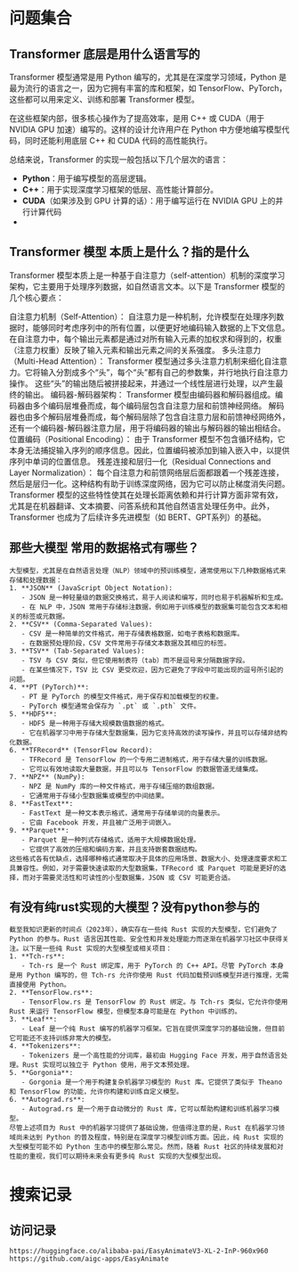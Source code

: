 # 问题集合

## Transformer 底层是用什么语言写的

Transformer 模型通常是用 Python 编写的，尤其是在深度学习领域，Python 是最为流行的语言之一，因为它拥有丰富的库和框架，如 TensorFlow、PyTorch，这些都可以用来定义、训练和部署 Transformer 模型。

在这些框架内部，很多核心操作为了提高效率，是用 C++ 或 CUDA（用于 NVIDIA GPU 加速）编写的。这样的设计允许用户在 Python 中方便地编写模型代码，同时还能利用底层 C++ 和 CUDA 代码的高性能执行。

总结来说，Transformer 的实现一般包括以下几个层次的语言：

- **Python**：用于编写模型的高层逻辑。
- **C++**：用于实现深度学习框架的低层、高性能计算部分。
- **CUDA**（如果涉及到 GPU 计算的话）：用于编写运行在 NVIDIA GPU 上的并行计算代码
- 



## Transformer 模型 本质上是什么？指的是什么

Transformer 模型本质上是一种基于自注意力（self-attention）机制的深度学习架构，它主要用于处理序列数据，如自然语言文本。以下是 Transformer 模型的几个核心要点：

自注意力机制（Self-Attention）：
自注意力是一种机制，允许模型在处理序列数据时，能够同时考虑序列中的所有位置，以便更好地编码输入数据的上下文信息。
在自注意力中，每个输出元素都是通过对所有输入元素的加权求和得到的，权重（注意力权重）反映了输入元素和输出元素之间的关系强度。
多头注意力（Multi-Head Attention）：
Transformer 模型通过多头注意力机制来细化自注意力。它将输入分割成多个“头”，每个“头”都有自己的参数集，并行地执行自注意力操作。
这些“头”的输出随后被拼接起来，并通过一个线性层进行处理，以产生最终的输出。
编码器-解码器架构：
Transformer 模型由编码器和解码器组成。编码器由多个编码层堆叠而成，每个编码层包含自注意力层和前馈神经网络。
解码器也由多个解码层堆叠而成，每个解码层除了包含自注意力层和前馈神经网络外，还有一个编码器-解码器注意力层，用于将编码器的输出与解码器的输出相结合。
位置编码（Positional Encoding）：
由于 Transformer 模型不包含循环结构，它本身无法捕捉输入序列的顺序信息。因此，位置编码被添加到输入嵌入中，以提供序列中单词的位置信息。
残差连接和层归一化（Residual Connections and Layer Normalization）：
每个自注意力和前馈网络层后面都跟着一个残差连接，然后是层归一化。这种结构有助于训练深度网络，因为它可以防止梯度消失问题。
Transformer 模型的这些特性使其在处理长距离依赖和并行计算方面非常有效，尤其是在机器翻译、文本摘要、问答系统和其他自然语言处理任务中。此外，Transformer 也成为了后续许多先进模型（如 BERT、GPT系列）的基础。



## 那些大模型 常用的数据格式有哪些？

```
大型模型，尤其是在自然语言处理（NLP）领域中的预训练模型，通常使用以下几种数据格式来存储和处理数据：
1. **JSON** (JavaScript Object Notation):
   - JSON 是一种轻量级的数据交换格式，易于人阅读和编写，同时也易于机器解析和生成。
   - 在 NLP 中，JSON 常用于存储标注数据，例如用于训练模型的数据集可能包含文本和相关的标签或元数据。
2. **CSV** (Comma-Separated Values):
   - CSV 是一种简单的文件格式，用于存储表格数据，如电子表格和数据库。
   - 在数据预处理阶段，CSV 文件常用于存储文本数据及其相应的标签。
3. **TSV** (Tab-Separated Values):
   - TSV 与 CSV 类似，但它使用制表符（tab）而不是逗号来分隔数据字段。
   - 在某些情况下，TSV 比 CSV 更受欢迎，因为它避免了字段中可能出现的逗号所引起的问题。
4. **PT (PyTorch)**:
   - PT 是 PyTorch 的模型文件格式，用于保存和加载模型的权重。
   - PyTorch 模型通常会保存为 `.pt` 或 `.pth` 文件。
5. **HDF5**:
   - HDF5 是一种用于存储大规模数值数据的格式。
   - 它在机器学习中用于存储大型数据集，因为它支持高效的读写操作，并且可以存储非结构化数据。
6. **TFRecord** (TensorFlow Record):
   - TFRecord 是 TensorFlow 的一个专用二进制格式，用于存储大量的训练数据。
   - 它可以有效地读取大量数据，并且可以与 TensorFlow 的数据管道无缝集成。
7. **NPZ** (NumPy):
   - NPZ 是 NumPy 库的一种文件格式，用于存储压缩的数组数据。
   - 它通常用于存储小型数据集或模型的中间结果。
8. **FastText**:
   - FastText 是一种文本表示格式，通常用于存储单词的向量表示。
   - 它由 Facebook 开发，并且被广泛用于词嵌入。
9. **Parquet**:
   - Parquet 是一种列式存储格式，适用于大规模数据处理。
   - 它提供了高效的压缩和编码方案，并且支持嵌套数据结构。
这些格式各有优缺点，选择哪种格式通常取决于具体的应用场景、数据大小、处理速度要求和工具兼容性。例如，对于需要快速读取的大型数据集，TFRecord 或 Parquet 可能是更好的选择，而对于需要灵活性和可读性的小型数据集，JSON 或 CSV 可能更合适。

```



## 有没有纯rust实现的大模型？没有python参与的

```
截至我知识更新的时间点（2023年），确实存在一些纯 Rust 实现的大型模型，它们避免了 Python 的参与。Rust 语言因其性能、安全性和并发处理能力而逐渐在机器学习社区中获得关注。以下是一些纯 Rust 实现的大型模型或相关项目：
1. **Tch-rs**:
   - Tch-rs 是一个 Rust 绑定库，用于 PyTorch 的 C++ API。尽管 PyTorch 本身是用 Python 编写的，但 Tch-rs 允许你使用 Rust 代码加载预训练模型并进行推理，无需直接使用 Python。
2. **TensorFlow.rs**:
   - TensorFlow.rs 是 TensorFlow 的 Rust 绑定。与 Tch-rs 类似，它允许你使用 Rust 来运行 TensorFlow 模型，但模型本身可能是在 Python 中训练的。
3. **Leaf**:
   - Leaf 是一个纯 Rust 编写的机器学习框架。它旨在提供深度学习的基础设施，但目前它可能还不支持训练非常大的模型。
4. **Tokenizers**:
   - Tokenizers 是一个高性能的分词库，最初由 Hugging Face 开发，用于自然语言处理。Rust 实现可以独立于 Python 使用，用于文本预处理。
5. **Gorgonia**:
   - Gorgonia 是一个用于构建复杂机器学习模型的 Rust 库。它提供了类似于 Theano 和 TensorFlow 的功能，允许你构建和训练自定义模型。
6. **Autograd.rs**:
   - Autograd.rs 是一个用于自动微分的 Rust 库，它可以帮助构建和训练机器学习模型。
尽管上述项目为 Rust 中的机器学习提供了基础设施，但值得注意的是，Rust 在机器学习领域尚未达到 Python 的普及程度，特别是在深度学习模型训练方面。因此，纯 Rust 实现的大型模型可能不如 Python 生态中的模型那么常见。然而，随着 Rust 社区的持续发展和对性能的重视，我们可以期待未来会有更多纯 Rust 实现的大型模型出现。

```





# 搜索记录

## 访问记录

````
https://huggingface.co/alibaba-pai/EasyAnimateV3-XL-2-InP-960x960
https://github.com/aigc-apps/EasyAnimate
````


